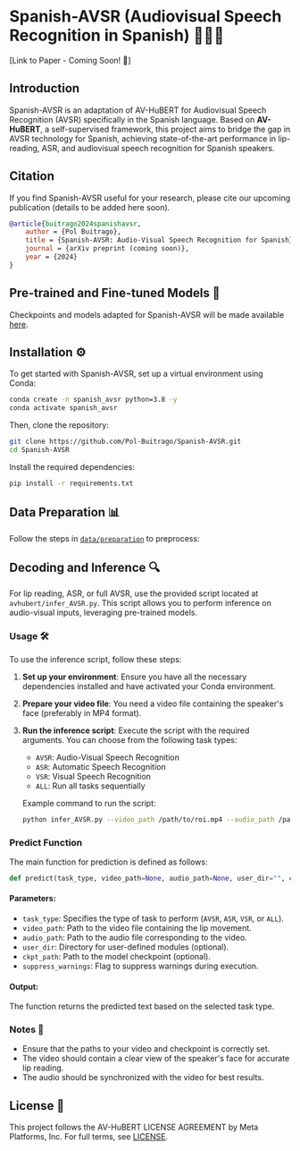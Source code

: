 
# Spanish-AVSR (Audiovisual Speech Recognition in Spanish) 🎤🇪🇸
[Link to Paper - Coming Soon! 📄]

## Introduction
Spanish-AVSR is an adaptation of AV-HuBERT for Audiovisual Speech Recognition (AVSR) specifically in the Spanish language. Based on **AV-HuBERT**, a self-supervised framework, this project aims to bridge the gap in AVSR technology for Spanish, achieving state-of-the-art performance in lip-reading, ASR, and audiovisual speech recognition for Spanish speakers.

## Citation
If you find Spanish-AVSR useful for your research, please cite our upcoming publication (details to be added here soon).


```BibTeX
@article{buitrago2024spanishavsr,
    author = {Pol Buitrago},
    title = {Spanish-AVSR: Audio-Visual Speech Recognition for Spanish},
    journal = {arXiv preprint (coming soon)},
    year = {2024}
}
```

## Pre-trained and Fine-tuned Models 🧩

Checkpoints and models adapted for Spanish-AVSR will be made available [here](link-to-checkpoints).

## Installation ⚙️

To get started with Spanish-AVSR, set up a virtual environment using Conda:

```bash
conda create -n spanish_avsr python=3.8 -y
conda activate spanish_avsr
```

Then, clone the repository:

```bash
git clone https://github.com/Pol-Buitrago/Spanish-AVSR.git
cd Spanish-AVSR
```

Install the required dependencies:

```bash
pip install -r requirements.txt
```

## Data Preparation 📊
Follow the steps in [`data/preparation`](data/preparation) to preprocess:


## Decoding and Inference 🔍

For lip reading, ASR, or full AVSR, use the provided script located at `avhubert/infer_AVSR.py`. This script allows you to perform inference on audio-visual inputs, leveraging pre-trained models.

### Usage 🛠️

To use the inference script, follow these steps:

1. **Set up your environment**: Ensure you have all the necessary dependencies installed and have activated your Conda environment.

2. **Prepare your video file**: You need a video file containing the speaker's face (preferably in MP4 format).

3. **Run the inference script**:
   Execute the script with the required arguments. You can choose from the following task types:
   - `AVSR`: Audio-Visual Speech Recognition
   - `ASR`: Automatic Speech Recognition
   - `VSR`: Visual Speech Recognition
   - `ALL`: Run all tasks sequentially

   Example command to run the script:
   ```bash
   python infer_AVSR.py --video_path /path/to/roi.mp4 --audio_path /path/to/clip.wav --task_type AVSR
   ```

### Predict Function

The main function for prediction is defined as follows:
```python
def predict(task_type, video_path=None, audio_path=None, user_dir="", ckpt_path="", suppress_warnings=True):
```

#### Parameters:
- `task_type`: Specifies the type of task to perform (`AVSR`, `ASR`, `VSR`, or `ALL`).
- `video_path`: Path to the video file containing the lip movement.
- `audio_path`: Path to the audio file corresponding to the video.
- `user_dir`: Directory for user-defined modules (optional).
- `ckpt_path`: Path to the model checkpoint (optional).
- `suppress_warnings`: Flag to suppress warnings during execution.

#### Output:
The function returns the predicted text based on the selected task type.

### Notes 📝
- Ensure that the paths to your video and checkpoint is correctly set.
- The video should contain a clear view of the speaker's face for accurate lip reading.
- The audio should be synchronized with the video for best results.


## License 📜
This project follows the AV-HuBERT LICENSE AGREEMENT by Meta Platforms, Inc. For full terms, see [LICENSE](link-to-license-file).
